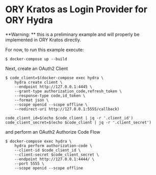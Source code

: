 # ORY Kratos as Login Provider for ORY Hydra

**Warning: ** this is a preliminary example and will properly be implemented in
ORY Kratos directly.

For now, to run this example execute:

```shell script
$ docker-compose up --build
```

Next, create an OAuth2 Client

```shell script
$ code_client=$(docker-compose exec hydra \
    hydra create client \
    --endpoint http://127.0.0.1:4445 \
    --grant-type authorization_code,refresh_token \
    --response-type code,id_token \
    --format json \
    --scope openid --scope offline \
    --redirect-uri http://127.0.0.1:5555/callback)

code_client_id=$(echo $code_client | jq -r '.client_id')
code_client_secret=$(echo $code_client | jq -r '.client_secret')
```

and perform an OAuth2 Authorize Code Flow

```shell script
$ docker-compose exec hydra \
    hydra perform authorization-code \
    --client-id $code_client_id \
    --client-secret $code_client_secret \
    --endpoint http://127.0.0.1:4444/ \
    --port 5555 \
    --scope openid --scope offline
```
